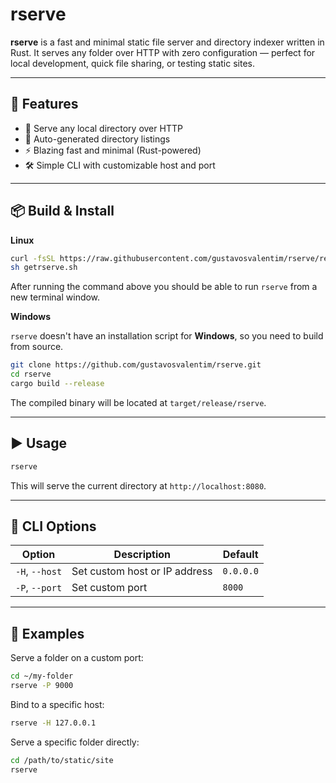 # rserve

**rserve** is a fast and minimal static file server and directory indexer written in Rust. It serves any folder over HTTP with zero configuration — perfect for local development, quick file sharing, or testing static sites.

---

## 🚀 Features

- 🧱 Serve any local directory over HTTP
- 📁 Auto-generated directory listings
- ⚡️ Blazing fast and minimal (Rust-powered)
- 🛠 Simple CLI with customizable host and port

---

## 📦 Build & Install

**Linux**

```bash
curl -fsSL https://raw.githubusercontent.com/gustavosvalentim/rserve/refs/heads/main/scripts/getrserve.sh
sh getrserve.sh
```

After running the command above you should be able to run `rserve` from a new terminal window.

**Windows**

`rserve` doesn't have an installation script for **Windows**, so you need to build from source.

```bash
git clone https://github.com/gustavosvalentim/rserve.git
cd rserve
cargo build --release
```

The compiled binary will be located at `target/release/rserve`.

---

## ▶️ Usage

```bash
rserve
```

This will serve the current directory at `http://localhost:8080`.

---

## 📌 CLI Options

| Option         | Description                   | Default   |
| -------------- | ----------------------------- | --------- |
| `-H`, `--host` | Set custom host or IP address | `0.0.0.0` |
| `-P`, `--port` | Set custom port               | `8000`    |

---

## 🧪 Examples

Serve a folder on a custom port:

```bash
cd ~/my-folder
rserve -P 9000
```

Bind to a specific host:

```bash
rserve -H 127.0.0.1
```

Serve a specific folder directly:

```bash
cd /path/to/static/site
rserve
```
